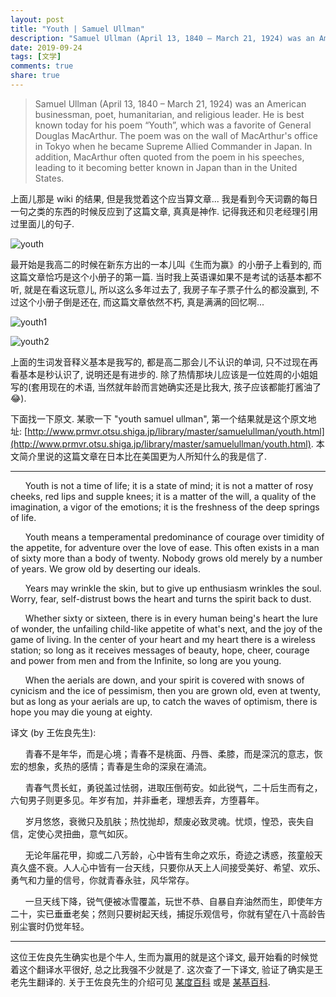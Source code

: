 ```yaml
---
layout: post
title: "Youth | Samuel Ullman"
description: "Samuel Ullman (April 13, 1840 – March 21, 1924) was an American businessman, poet, humanitarian, and religious leader. He is best known today for his poem “Youth”, which was a favorite of General Douglas MacArthur. The poem was on the wall of MacArthur's office in Tokyo when he became Supreme Allied Commander in Japan. In addition, MacArthur often quoted from the poem in his speeches, leading to it becoming better known in Japan than in the United States."
date: 2019-09-24
tags: [文学]
comments: true
share: true
---
```


> Samuel Ullman (April 13, 1840 – March 21, 1924) was an American businessman, poet, humanitarian, and religious leader. He is best known today for his poem “Youth”, which was a favorite of General Douglas MacArthur. The poem was on the wall of MacArthur's office in Tokyo when he became Supreme Allied Commander in Japan. In addition, MacArthur often quoted from the poem in his speeches, leading to it becoming better known in Japan than in the United States.

上面儿那是 wiki 的结果, 但是我觉着这个应当算文章... 我是看到今天词霸的每日一句之类的东西的时候反应到了这篇文章, 真真是神作. 记得我还和贝老经理引用过里面儿的句子.

![youth](https://upload.cc/i1/2019/09/24/8enpiV.png)

最开始是我高二的时候在新东方出的一本儿叫《生而为赢》的小册子上看到的, 而这篇文章恰巧是这个小册子的第一篇. 当时我上英语课如果不是考试的话基本都不听, 就是在看这玩意儿, 所以这么多年过去了, 我房子车子票子什么的都没赢到, 不过这个小册子倒是还在, 而这篇文章依然不朽, 真是满满的回忆啊... 

![youth1](https://upload.cc/i1/2019/09/24/v8LcMU.jpeg)

![youth2](https://upload.cc/i1/2019/09/24/OeUsAW.jpeg)

上面的生词发音释义基本是我写的, 都是高二那会儿不认识的单词, 只不过现在再看基本是秒认识了, 说明还是有进步的. 除了热情那块儿应该是一位姓周的小姐姐写的(套用现在的术语, 当然就年龄而言她确实还是比我大, 孩子应该都能打酱油了😂).

下面找一下原文. 某歌一下 "youth samuel ullman", 第一个结果就是这个原文地址: [http://www.prmvr.otsu.shiga.jp/library/master/samuelullman/youth.html](http://www.prmvr.otsu.shiga.jp/library/master/samuelullman/youth.html). 本文简介里说的这篇文章在日本比在美国更为人所知什么的我是信了.

---

&nbsp;&nbsp;&nbsp;&nbsp;&nbsp;&nbsp;Youth is not a time of life; it is a state of mind; it is not a matter of rosy cheeks, red lips and supple knees; it is a matter of the will, a quality of the imagination, a vigor of the emotions; it is the freshness of the deep springs of life.

&nbsp;&nbsp;&nbsp;&nbsp;&nbsp;&nbsp;Youth means a temperamental predominance of courage over timidity of the appetite, for adventure over the love of ease.  This often exists in a man of sixty more than a body of twenty.  Nobody grows old merely by a number of years.  We grow old by deserting our ideals.

&nbsp;&nbsp;&nbsp;&nbsp;&nbsp;&nbsp;Years may wrinkle the skin, but to give up enthusiasm wrinkles the soul.  Worry, fear, self-distrust bows the heart and turns the spirit back to dust.

&nbsp;&nbsp;&nbsp;&nbsp;&nbsp;&nbsp;Whether sixty or sixteen, there is in every human being's heart the lure of wonder, the unfailing child-like appetite of what's next, and the joy of the game of living.  In the center of your heart and my heart there is a wireless station; so long as it receives messages of beauty, hope, cheer, courage and power from men and from the Infinite, so long are you young.

&nbsp;&nbsp;&nbsp;&nbsp;&nbsp;&nbsp;When the aerials are down, and your spirit is covered with snows of cynicism and the ice of pessimism, then you are grown old, even at twenty, but as long as your aerials are up, to catch the waves of optimism, there is hope you may die young at eighty.


译文 (by 王佐良先生):

&nbsp;&nbsp;&nbsp;&nbsp;&nbsp;&nbsp;青春不是年华，而是心境；青春不是桃面、丹唇、柔膝，而是深沉的意志，恢宏的想象，炙热的感情；青春是生命的深泉在涌流。

&nbsp;&nbsp;&nbsp;&nbsp;&nbsp;&nbsp;青春气贯长虹，勇锐盖过怯弱，进取压倒苟安。如此锐气，二十后生而有之，六旬男子则更多见。年岁有加，并非垂老，理想丢弃，方堕暮年。

&nbsp;&nbsp;&nbsp;&nbsp;&nbsp;&nbsp;岁月悠悠，衰微只及肌肤；热忱抛却，颓废必致灵魂。忧烦，惶恐，丧失自信，定使心灵扭曲，意气如灰。

&nbsp;&nbsp;&nbsp;&nbsp;&nbsp;&nbsp;无论年届花甲，抑或二八芳龄，心中皆有生命之欢乐，奇迹之诱惑，孩童般天真久盛不衰。人人心中皆有一台天线，只要你从天上人间接受美好、希望、欢乐、勇气和力量的信号，你就青春永驻，风华常存。

&nbsp;&nbsp;&nbsp;&nbsp;&nbsp;&nbsp;一旦天线下降，锐气便被冰雪覆盖，玩世不恭、自暴自弃油然而生，即使年方二十，实已垂垂老矣；然则只要树起天线，捕捉乐观信号，你就有望在八十高龄告别尘寰时仍觉年轻。

---

这位王佐良先生确实也是个牛人, 生而为赢用的就是这个译文, 最开始看的时候觉着这个翻译水平很好, 总之比我强不少就是了. 这次查了一下译文, 验证了确实是王老先生翻译的. 关于王佐良先生的介绍可见 [某度百科](https://baike.baidu.com/item/王佐良/4903) 或是 [某基百科](https://zh.wikipedia.org/wiki/王佐良).